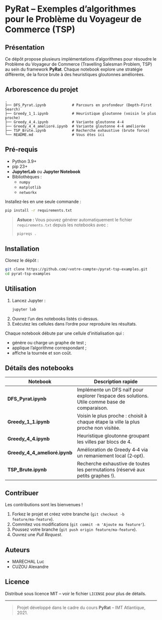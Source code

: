 # PyRat – Exemples d’algorithmes pour le Problème du Voyageur de Commerce (TSP)

## Présentation

Ce dépôt propose plusieurs implémentations d’algorithmes pour résoudre le Problème du Voyageur de Commerce (Travelling Salesman Problem, TSP) au sein du framework **PyRat**. Chaque notebook explore une stratégie différente, de la force brute à des heuristiques gloutonnes améliorées.

## Arborescence du projet

```
.
├── DFS_Pyrat.ipynb            # Parcours en profondeur (Depth‑First Search)
├── Greedy_1_1.ipynb           # Heuristique gloutonne (voisin le plus proche)
├── Greedy_4_4.ipynb           # Variante gloutonne 4‑4
├── Greedy_4_4_amelioré.ipynb  # Variante gloutonne 4‑4 améliorée
├── TSP_Brute.ipynb            # Recherche exhaustive (brute force)
└── README.md                  # Vous êtes ici
```

## Pré‑requis

- Python 3.9+
- pip 23+
- **JupyterLab** ou **Jupyter Notebook**
- Bibliothèques :
  - `numpy`
  - `matplotlib`
  - `networkx`

Installez‑les en une seule commande :

```bash
pip install -r requirements.txt
```

> **Astuce :** Vous pouvez générer automatiquement le fichier `requirements.txt` depuis les notebooks avec :
> ```bash
> pipreqs .
> ```

## Installation

Clonez le dépôt :

```bash
git clone https://github.com/<votre‑compte>/pyrat-tsp-examples.git
cd pyrat-tsp-examples
```

## Utilisation

1. Lancez Jupyter :
   ```bash
   jupyter lab
   ```
2. Ouvrez l’un des notebooks listés ci‑dessus.
3. Exécutez les cellules dans l’ordre pour reproduire les résultats.

Chaque notebook débute par une cellule d’initialisation qui :
- génère ou charge un graphe de test ;
- applique l’algorithme correspondant ;
- affiche la tournée et son coût.

## Détails des notebooks

| Notebook | Description rapide |
|----------|--------------------|
| **DFS_Pyrat.ipynb** | Implémente un DFS naïf pour explorer l’espace des solutions. Utile comme base de comparaison. |
| **Greedy_1_1.ipynb** | Voisin le plus proche : choisit à chaque étape la ville la plus proche non visitée. |
| **Greedy_4_4.ipynb** | Heuristique gloutonne groupant les villes par blocs de 4. |
| **Greedy_4_4_amelioré.ipynb** | Amélioration de Greedy 4‑4 via un remaniement local (2‑opt). |
| **TSP_Brute.ipynb** | Recherche exhaustive de toutes les permutations (réservé aux petits graphes !). |

## Contribuer

Les contributions sont les bienvenues !

1. Forkez le projet et créez votre branche (`git checkout -b feature/ma‑feature`).
2. Commitez vos modifications (`git commit -m 'Ajoute ma feature'`).
3. Poussez votre branche (`git push origin feature/ma‑feature`).
4. Ouvrez une *Pull Request*.

## Auteurs
- MARECHAL Luc
- CUZOU Alexandre

## Licence

Distribué sous licence MIT – voir le fichier `LICENSE` pour plus de détails.

---

> Projet développé dans le cadre du cours **PyRat** – IMT Atlantique, 2021.
